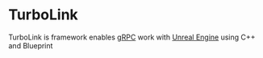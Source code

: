 # TurboLink
TurboLink is framework enables [gRPC](https://grpc.io/) work with [Unreal Engine](https://www.unrealengine.com/zh-CN) using C++ and Blueprint